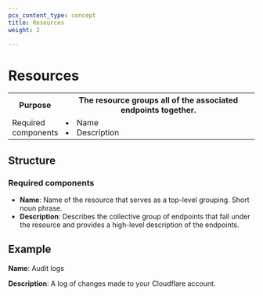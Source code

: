 ```yaml
---
pcx_content_type: concept
title: Resources
weight: 2

---
```


# Resources

<table>
  <tr>
    <th style="width:20%">Purpose</th>
    <th>The resource groups all of the associated endpoints together.</th>
  </tr>
  <tr>
    <td>Required components</td>
    <td><li>Name</li><li>Description</li></td>
  </tr>
</table>

## Structure

### Required components

+ **Name**: Name of the resource that serves as a top-level grouping. Short noun phrase.
+ **Description**: Describes the collective group of endpoints that fall under the resource and provides a high-level description of the endpoints.

## Example

**Name**: Audit logs

**Description**: A log of changes made to your Cloudflare account.
